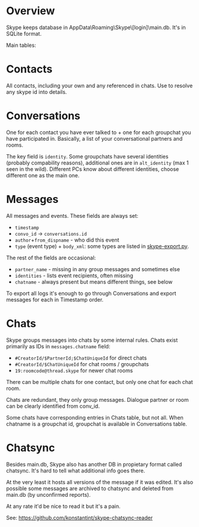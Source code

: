 # Overview #
Skype keeps database in AppData\Roaming\Skype\\[login]\main.db. It's in SQLite format.

Main tables:

# Contacts #
All contacts, including your own and any referenced in chats. Use to resolve any skype id into details.

# Conversations #
One for each contact you have ever talked to + one for each groupchat you have participated in. Basically, a list of your conversational partners and rooms.

The key field is `identity`. Some groupchats have several identities (probably compability reasons), additional ones are in `alt_identity` (max 1 seen in the wild).
Different PCs know about different identities, choose different one as the main one.

# Messages #
All messages and events. These fields are always set:

 * `timestamp`
 * `convo_id` -> `conversations.id`
 * `author`+`from_dispname` - who did this event
 * `type` (event type) + `body_xml`: some types are listed in [skype-export.py](skype-export.py).

The rest of the fields are occasional:
 
 * `partner_name` - missing in any group messages and sometimes else
 * `identities` - lists event recipients, often missing
 * `chatname` - always present but means different things, see below

To export all logs it's enough to go through Conversations and export messages for each in Timestamp order.

# Chats #
Skype groups messages into chats by some internal rules. Chats exist primarily as IDs in `messages.chatname` field:

 * `#CreatorId/$PartnerId;$ChatUniqueId`    for direct chats
 * `#CreatorId/$ChatUniqueId`               for chat rooms / groupchats
 * `19:roomcode@thread.skype`               for newer chat rooms

There can be multiple chats for one contact, but only one chat for each chat room.

Chats are redundant, they only group messages. Dialogue partner or room can be clearly identified from conv\_id.

Some chats have corresponding entries in Chats table, but not all. When chatname is a groupchat id, groupchat is available in Conversations table.

# Chatsync #
Besides main.db, Skype also has another DB in propietary format called chatsync. It's hard to tell what additional info goes there.

At the very least it hosts all versions of the message if it was edited. It's also possible some messages are archived to chatsync and deleted from main.db (by unconfirmed reports).

At any rate it'd be nice to read it but it's a pain.

See: https://github.com/konstantint/skype-chatsync-reader